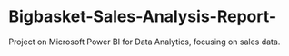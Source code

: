 # Bigbasket-Sales-Analysis-Report-
Project on Microsoft Power BI for Data Analytics, focusing on sales data.
